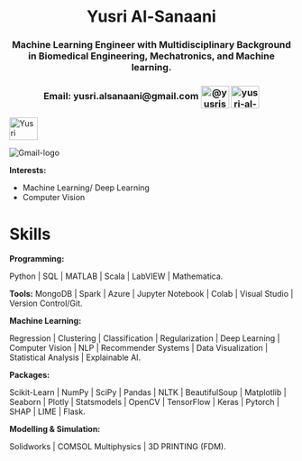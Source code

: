 <h1 align="center"> Yusri Al-Sanaani</h1>
<h3 align="center"> Machine Learning Engineer with Multidisciplinary Background in Biomedical Engineering, Mechatronics, and Machine learning.</h3>

<h3 align="center"> Email: yusri.alsanaani@gmail.com <a href="https://twitter.com/@yusrisanaani" target="blank"><img align="center" src="https://raw.githubusercontent.com/rahuldkjain/github-profile-readme-generator/master/src/images/icons/Social/twitter.svg" alt="@yusrisanaani" height="40" width="50" /></a> <a href="https://linkedin.com/in/yusri-al-sanaani" target="blank"><img align="center" src="https://raw.githubusercontent.com/rahuldkjain/github-profile-readme-generator/master/src/images/icons/Social/linked-in-alt.svg" alt="yusri-al-sanaani" height="40" width="50" /></a> </h3>

<img align="center" src=![Gmail-logo](https://user-images.githubusercontent.com/89004966/210162511-5e690c25-b0a0-4bcf-b631-0215fef7bd57.png) alt="Yusri" height="40" width="50" /></a>

![Gmail-logo](https://user-images.githubusercontent.com/89004966/210162517-81062526-2543-4e3e-91ee-32bd2ac4f1d0.png)

 

 
**Interests:**
- Machine Learning/ Deep Learning
- Computer Vision

# **Skills**

**Programming:** 

Python | SQL | MATLAB | Scala | LabVIEW | Mathematica.

**Tools:** 
MongoDB | Spark | Azure | Jupyter Notebook | Colab | Visual Studio | Version Control/Git. 

**Machine Learning:** 

Regression | Clustering | Classification | Regularization | Deep Learning | Computer Vision | NLP | Recommender Systems | Data Visualization | Statistical Analysis | Explainable AI.

**Packages:** 

Scikit-Learn | NumPy | SciPy | Pandas | NLTK | BeautifulSoup | Matplotlib | Seaborn | Plotly | Statsmodels | OpenCV | TensorFlow | Keras | Pytorch | SHAP | LIME | Flask.

**Modelling & Simulation:**

Solidworks | COMSOL Multiphysics | 3D PRINTING (FDM).

